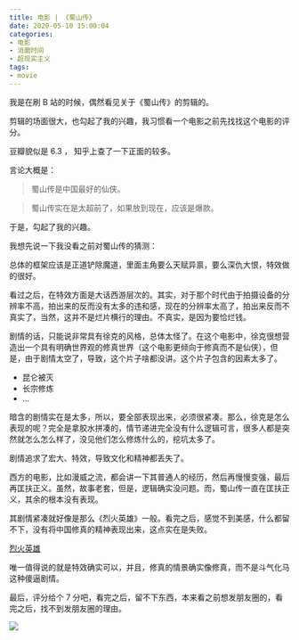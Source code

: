 ```yaml
---
title: 电影 | 《蜀山传》
date: 2020-05-10 15:00:04
categories:
- 电影
- 消磨时间
- 超现实主义
tags:
- movie
---
```

我是在刷 B 站的时候，偶然看见关于《蜀山传》的剪辑的。

剪辑的场面很大，也勾起了我的兴趣，我习惯看一个电影之前先找找这个电影的评分。

豆瓣貌似是 6.3 ， 知乎上查了一下正面的较多。

言论大概是：

> 蜀山传是中国最好的仙侠。

> 蜀山传实在是太超前了，如果放到现在，应该是爆款。

于是，勾起了我的兴趣。

<!-- more -->

我想先说一下我没看之前对蜀山传的猜测：

总体的框架应该是正道铲除魔道，里面主角要么天赋异禀，要么深仇大恨，特效做的很好。

看过之后，在特效方面是大话西游层次的。其实，对于那个时代由于拍摄设备的分辨率不高，拍出来的反而没有太多的违和感，现在的分辨率太高了，拍出来反而不真实了，当然，这并不是烂片横行的理由。不真实，是因为要恰烂钱。

剧情的话，只能说非常具有徐克的风格，总体太怪了。在这个电影中，徐克很想营造出一个具有明确世界观的修真世界（这个电影更倾向于修真而不是仙侠），但是，由于剧情太空了，导致，这个片子啥都没讲。这个片子包含的因素太多了。

- 昆仑被灭
- 长宗修炼
- ...

暗含的剧情实在是太多，所以，要全部表现出来，必须很紧凑。那么，徐克是怎么表现的呢？完全是拿胶水拼凑的，情节递进完全没有什么逻辑可言，很多人都是突然就怎么怎么样了，没见他们怎么修炼什么的，挖坑太多了。

剧情追求了宏大、特效，导致文化和精神都丢失了。

西方的电影，比如漫威之流，都会讲一下其普通人的经历，然后再慢慢变强，最后再匡扶正义。虽然，故事老套，但是，逻辑确实没问题。而，蜀山传一直在匡扶正义，其余的根本没有表现。

其剧情紧凑就好像是那么《烈火英雄》一般。看完之后，感觉不到美感，什么都留不下，没有将中国修真的精神表现出来，这点实在是失败。

[烈火英雄](https://benpaodewoniu.github.io/2019/10/07/movie19/)

唯一值得说的就是特效确实可以，并且，修真的情景确实像修真，而不是斗气化马这种傻逼剧情。

最后，评分给个 7 分吧，看完之后，留不下东西，本来看之前想发朋友圈的，看完之后，找不到发朋友圈的理由。

![](/images/movie/32_0.jpg)